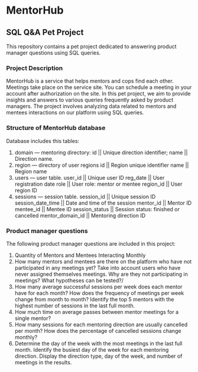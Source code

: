 # MentorHub
## SQL Q&A Pet Project

This repository contains a pet project dedicated to answering product manager questions using SQL queries.

### Project Description
MentorHub is a service that helps mentors and cops find each other. Meetings take place on the service site. You can schedule a meeting in your account after authorization on the site.
In this pet project, we aim to provide insights and answers to various queries frequently asked by product managers. The project involves analyzing data related to mentors and mentees interactions on our platform using SQL queries.

### Structure of MentorHub database
Database includes this tables:
1. domain — mentoring directory:
   id || Unique direction identifier;
   name || Direction name.
2. region — directory of user regions
   id || Region unique identifier
   name || Region name
3. users — user table.
   user_id || Unique user ID
   reg_date || User registration date
   role || User role: mentor or mentee
   region_id || User region ID
5. sessions — session table.
   session_id || Unique session ID
   session_date_time || Date and time of the session
   mentor_id || Mentor ID
   mentee_id || Mentee ID
   session_status || Session status: finished or cancelled
   mentor_domain_id || Mentoring direction ID

### Product manager questions
The following product manager questions are included in this project:
1. Quantity of Mentors and Mentees Interacting Monthly
2. How many mentors and mentees are there on the platform who have not participated in any meetings yet? 
Take into account users who have never assigned themselves meetings. 
Why are they not participating in meetings? What hypotheses can be tested?/
3. How many average successful sessions per week does each mentor have for each month? 
How does the frequency of meetings per week change from month to month?
Identify the top 5 mentors with the highest number of sessions in the last full month.
4. How much time on average passes between mentor meetings for a single mentor?
5. How many sessions for each mentoring direction are usually cancelled per month? 
How does the percentage of cancelled sessions change monthly?
6. Determine the day of the week with the most meetings in the last full month.
Identify the busiest day of the week for each mentoring direction. 
Display the direction type, day of the week, and number of meetings in the results. 
